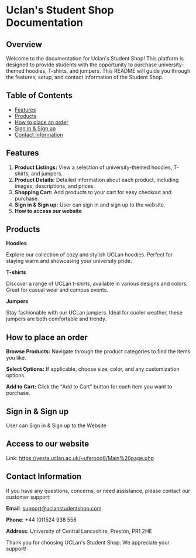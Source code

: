 
# Uclan's Student Shop Documentation

## Overview

Welcome to the documentation for Uclan's Student Shop! This platform is designed to provide students with the opportunity to purchase university-themed hoodies, T-shirts, and jumpers. This README will guide you through the features, setup, and contact information of the Student Shop.

## Table of Contents

- [Features](#features)
- [Products](#clothing)
- [How to place an order](#)
- [Sign in & Sign up](#)
- [Contact Information](#)


## Features

1. **Product Listings:** View a selection of university-themed hoodies, T-shirts, and jumpers.
2. **Product Details:** Detailed information about each product, including images, descriptions, and prices.
3. **Shopping Cart:** Add products to your cart for easy checkout and purchase.
4. **Sign in & Sign up:** User can sign in and sign up to the website.
5. **How to access our website**

## Products

**Hoodies**

Explore our collection of cozy and stylish UCLan hoodies. Perfect for staying warm and showcasing your university pride.

**T-shirts**

Discover a range of UCLan t-shirts, available in various designs and colors. Great for casual wear and campus events.

**Jumpers**

Stay fashionable with our UCLan jumpers. Ideal for cooler weather, these jumpers are both comfortable and trendy.

## How to place an order

**Browse Products:** Navigate through the product categories to find the items you like.

**Select Options:** If applicable, choose size, color, and any customization options.

**Add to Cart:** Click the "Add to Cart" button for each item you want to purchase.

## Sign in & Sign up

User can Sign in & Sign up to the Website

## Access to our website

Link: https://vesta.uclan.ac.uk/~ufarooq6/Main%20page.php

## Contact Information
If you have any questions, concerns, or need assistance, please contact our customer support:

**Email**: support@uclanstudentshop.com

**Phone**: +44 (0)1524 938 558

**Address**: University of Central Lancashire, 
Preston, PR1 2HE

Thank you for choosing UCLan's Student Shop. We appreciate your support!




